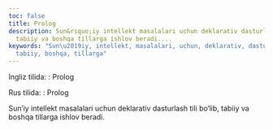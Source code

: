 ```yaml
---
toc: false
title: Prolog
description: Sun&rsquo;iy intellekt masalalari uchun deklarativ dasturlash tili bo&lsquo;lib,
  tabiiy va boshqa tillarga ishlov beradi....
keywords: "Sun\u2019iy, intellekt, masalalari, uchun, deklarativ, dasturlash, bo\u2018lib,
  tabiiy, boshqa, tillarga"
---
```


Ingliz tilida:
:   Prolog

Rus tilida:
:   Prolog

Sun’iy intellekt masalalari uchun deklarativ dasturlash tili bo‘lib, tabiiy va boshqa tillarga ishlov beradi.